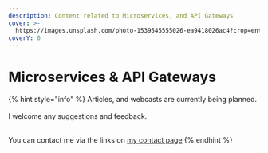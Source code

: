```yaml
---
description: Content related to Microservices, and API Gateways
cover: >-
  https://images.unsplash.com/photo-1539545555026-ea9418026ac4?crop=entropy&cs=tinysrgb&fm=jpg&ixid=MnwxOTcwMjR8MHwxfHNlYXJjaHw1fHxhbnRzfGVufDB8fHx8MTY1OTI3MjM1OA&ixlib=rb-1.2.1&q=80
coverY: 0
---
```


# Microservices & API Gateways

{% hint style="info" %}
Articles, and webcasts are currently being planned.\
\
I welcome any suggestions and feedback.

\
You can contact me via the links on [my contact page](../quick-links/how-to-contact-me.md)
{% endhint %}
